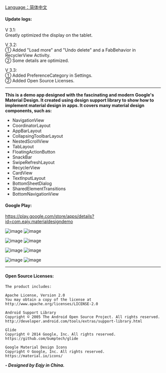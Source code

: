 [Language：简体中文](https://github.com/Eajy/MaterialDesignDemo/blob/master/README_CN.md)  

#### Update logs:  
V 3.1:  
Greatly optimized the display on the tablet.  

V 3.2:  
① Added "Load more" and "Undo delete" and a FabBehavior in RecyclerView Activity.  
② Some details are optimized.  

V 3.3:  
① Added PreferenceCategory in Settings.  
② Added Open Source Licenses.  

---  

**This is a demo app designed with the fascinating and modern Google's Material Design.
It created using design support library to show how to implement material design in apps.
It covers many material design components, such as:**  
- NavigationView  
- CoordinatorLayout  
- AppBarLayout  
- CollapsingToolbarLayout  
- NestedScrollView  
- TabLayout  
- FloatingActionButton  
- SnackBar  
- SwipeRefreshLayout  
- RecyclerView  
- CardView  
- TextInputLayout  
- BottomSheetDialog  
- SharedElementTransitions  
- BottomNavigationView

#### Google Play:  
https://play.google.com/store/apps/details?id=com.eajy.materialdesigndemo  
  
![image](https://github.com/Eajy/MaterialDesignDemo/blob/master/pictures/1.png)
![image](https://github.com/Eajy/MaterialDesignDemo/blob/master/pictures/2.png)

![image](https://github.com/Eajy/MaterialDesignDemo/blob/master/pictures/3.png)
![image](https://github.com/Eajy/MaterialDesignDemo/blob/master/pictures/4.png)

![image](https://github.com/Eajy/MaterialDesignDemo/blob/master/pictures/5.png)
![image](https://github.com/Eajy/MaterialDesignDemo/blob/master/pictures/6.png)

![image](https://github.com/Eajy/MaterialDesignDemo/blob/master/pictures/pad_1.png)
![image](https://github.com/Eajy/MaterialDesignDemo/blob/master/pictures/pad_2.png)
  
---  

#### Open Source Licenses:  
    The product includes:  
      
    Apache License, Version 2.0  
    You may obtain a copy of the license at  
    http://www.apache.org/licenses/LICENSE-2.0  
      
    Android Support Library  
    Copyright © 2005 The Android Open Source Project. All rights reserved. 
    http://developer.android.com/tools/extras/support-library.html  
      
    Glide  
    Copyright © 2014 Google, Inc. All rights reserved.  
    https://github.com/bumptech/glide  
      
    Google Material Design Icons  
    Copyright © Google, Inc. All rights reserved.  
    https://material.io/icons/
  
_**- Designed by Eajy in China.**_